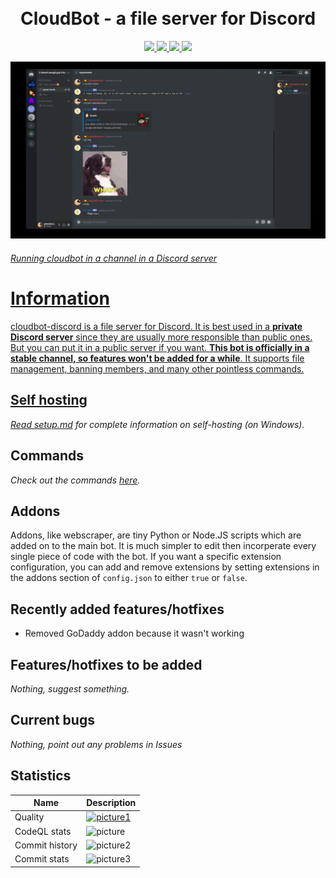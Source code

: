 <h1 align="center">
  <br>
  <b>CloudBot - a file server for Discord</b>
</h1>

<p align="center">
  <a href="https://codeload.github.com/themysticsavages/cloudbot-discord/zip/refs/heads/main">
  <img src="http://shields.io/badge/source--code-ZIP-blue?style=flat">
    
  <a href="https://codeload.github.com/themysticsavages/cloudbot-discord/tar.gz/refs/heads/main">
  <img src="http://shields.io/badge/source--code-TARGZ-green?style=flat">
  
  <a href="https://discord.com/oauth2/authorize?client_id=835841382882738216&scope=bot&permissions=68612">
  <img src="https://img.shields.io/badge/%20-Invite%20me!-blue?style=flat">
  
  <a href="about:blank">
  <img src="https://img.shields.io/badge/channel-stable-green?style=flat">
    
  <a href="">
</p>

![running](https://github.com/ajskateboarder/stuff/blob/main/recording4.gif)

###### Running cloudbot in a channel in a Discord server
#
# Information

cloudbot-discord is a file server for Discord. It is best used in a __private Discord server__ since they are usually more responsible than public ones. But you can put it in a public server if you want. __This bot is officially in a stable channel, so features won't be added for a while__. It supports file management, banning members, and many other pointless commands.

## Self hosting

*[Read setup.md](https://github.com/themysticsavages/cloudbot-discord/blob/main/setup_windows.md) for complete information on self-hosting (on Windows).*

## Commands

*Check out the commands [here](https://ajskateboarder.github.io/cloudbot).*

## Addons

Addons, like webscraper, are tiny Python or Node.JS scripts which are added on to the main bot. It is much simpler to edit then incorperate every single piece of code with the bot. If you want a specific extension configuration, you can add and remove extensions by setting extensions in the addons section of `config.json` to either `true` or `false`.

## Recently added features/hotfixes

- Removed GoDaddy addon because it wasn't working

## Features/hotfixes to be added

*Nothing, suggest something.*

## Current bugs

*Nothing, point out any problems in Issues*

## Statistics
    
| Name          | Description   |
| ------------- | ------------- |
| Quality       | [![picture1](https://img.shields.io/codacy/grade/cbb4043ea7fb4b3da0e68a864e9184b8?label=quality )](https://app.codacy.com/gh/themysticsavages/cloudbot-discord/dashboard)  |
| CodeQL stats  | ![picture](https://github.com/themysticsavages/cloudbot-discord/actions/workflows/codeql-analysis.yml/badge.svg)  |
| Commit history| ![picture2](https://img.shields.io/github/commit-activity/m/themysticsavages/cloudbot-discord)|
| Commit stats  | ![picture3](https://img.shields.io/github/checks-status/themysticsavages/cloudbot-discord/main)
